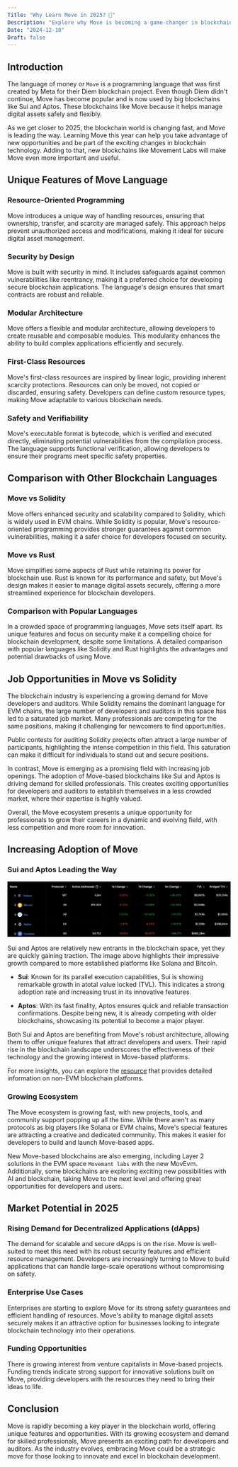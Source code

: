 ```yaml
---
Title: "Why Learn Move in 2025? 🚀"
Description: "Explore why Move is becoming a game-changer in blockchain development. From resource-oriented programming to its adoption by Sui and Aptos, discover why 2025 is the perfect time to master Move."
Date: "2024-12-10"
Draft: false
---
```


## Introduction

The language of money or `Move` is a programming language that was first created by Meta for their Diem blockchain project. Even though Diem didn't continue, Move has become popular and is now used by big blockchains like Sui and Aptos. These blockchains like Move because it helps manage digital assets safely and flexibly.

As we get closer to 2025, the blockchain world is changing fast, and Move is leading the way. Learning Move this year can help you take advantage of new opportunities and be part of the exciting changes in blockchain technology. Adding to that, new blockchains like Movement Labs will make Move even more important and useful.

## Unique Features of Move Language

### Resource-Oriented Programming

Move introduces a unique way of handling resources, ensuring that ownership, transfer, and scarcity are managed safely. This approach helps prevent unauthorized access and modifications, making it ideal for secure digital asset management.

### Security by Design

Move is built with security in mind. It includes safeguards against common vulnerabilities like reentrancy, making it a preferred choice for developing secure blockchain applications. The language's design ensures that smart contracts are robust and reliable.

### Modular Architecture

Move offers a flexible and modular architecture, allowing developers to create reusable and composable modules. This modularity enhances the ability to build complex applications efficiently and securely.

### First-Class Resources

Move's first-class resources are inspired by linear logic, providing inherent scarcity protections. Resources can only be moved, not copied or discarded, ensuring safety. Developers can define custom resource types, making Move adaptable to various blockchain needs.

### Safety and Verifiability

Move's executable format is bytecode, which is verified and executed directly, eliminating potential vulnerabilities from the compilation process. The language supports functional verification, allowing developers to ensure their programs meet specific safety properties.

## Comparison with Other Blockchain Languages

### Move vs Solidity

Move offers enhanced security and scalability compared to Solidity, which is widely used in EVM chains. While Solidity is popular, Move's resource-oriented programming provides stronger guarantees against common vulnerabilities, making it a safer choice for developers focused on security.

### Move vs Rust

Move simplifies some aspects of Rust while retaining its power for blockchain use. Rust is known for its performance and safety, but Move's design makes it easier to manage digital assets securely, offering a more streamlined experience for blockchain developers.

### Comparison with Popular Languages

In a crowded space of programming languages, Move sets itself apart. Its unique features and focus on security make it a compelling choice for blockchain development, despite some limitations. A detailed comparison with popular languages like Solidity and Rust highlights the advantages and potential drawbacks of using Move.



## Job Opportunities in Move vs Solidity

The blockchain industry is experiencing a growing demand for Move developers and auditors. While Solidity remains the dominant language for EVM chains, the large number of developers and auditors in this space has led to a saturated job market. Many professionals are competing for the same positions, making it challenging for newcomers to find opportunities.

Public contests for auditing Solidity projects often attract a large number of participants, highlighting the intense competition in this field. This saturation can make it difficult for individuals to stand out and secure positions.

In contrast, Move is emerging as a promising field with increasing job openings. The adoption of Move-based blockchains like Sui and Aptos is driving demand for skilled professionals. This creates exciting opportunities for developers and auditors to establish themselves in a less crowded market, where their expertise is highly valued.

Overall, the Move ecosystem presents a unique opportunity for professionals to grow their careers in a dynamic and evolving field, with less competition and more room for innovation.


## Increasing Adoption of Move


### Sui and Aptos Leading the Way

![alt text](image-1.png)
  
  Sui and Aptos are relatively new entrants in the blockchain space, yet they are quickly gaining traction. The image above highlights their impressive growth compared to more established platforms like Solana and Bitcoin.

- **Sui**: Known for its parallel execution capabilities, Sui is showing remarkable growth in atotal value locked (TVL). This indicates a strong adoption rate and increasing trust in its innovative features.

- **Aptos**: With its fast finality, Aptos ensures quick and reliable transaction confirmations. Despite being new, it is already competing with older blockchains, showcasing its potential to become a major player.

Both Sui and Aptos are benefiting from Move's robust architecture, allowing them to offer unique features that attract developers and users. Their rapid rise in the blockchain landscape underscores the effectiveness of their technology and the growing interest in Move-based platforms.

For more insights, you can explore the [resource](https://defillama.com/chains/Non-EVM) that provides detailed information on non-EVM blockchain platforms.

### Growing Ecosystem

The Move ecosystem is growing fast, with new projects, tools, and community support popping up all the time. While there aren't as many protocols as big players like Solana or EVM chains, Move's special features are attracting a creative and dedicated community. This makes it easier for developers to build and launch Move-based apps.

New Move-based blockchains are also emerging, including Layer 2 solutions in the EVM space `Movemant labs` with the new MovEvm. Additionally, some blockchains are exploring exciting new possibilities with AI and blockchain, taking Move to the next level and offering great opportunities for developers and users.


## Market Potential in 2025

### Rising Demand for Decentralized Applications (dApps)

The demand for scalable and secure dApps is on the rise. Move is well-suited to meet this need with its robust security features and efficient resource management. Developers are increasingly turning to Move to build applications that can handle large-scale operations without compromising on safety.

### Enterprise Use Cases

Enterprises are starting to explore Move for its strong safety guarantees and efficient handling of resources. Move's ability to manage digital assets securely makes it an attractive option for businesses looking to integrate blockchain technology into their operations.

### Funding Opportunities

There is growing interest from venture capitalists in Move-based projects. Funding trends indicate strong support for innovative solutions built on Move, providing developers with the resources they need to bring their ideas to life.


## Conclusion

Move is rapidly becoming a key player in the blockchain world, offering unique features and opportunities. With its growing ecosystem and demand for skilled professionals, Move presents an exciting path for developers and auditors. As the industry evolves, embracing Move could be a strategic move for those looking to innovate and excel in blockchain development.

